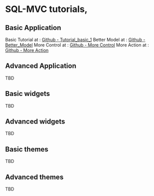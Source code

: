 # SQL-MVC tutorials,



## Basic Application
Basic Tutorial at : [Github - Tutorial_basic_1](https://github.com/quale-quest/sql-mvc/blob/master/doc/Tutorial_basic_1.md)
Better Model at : [Github - Better_Model](https://github.com/quale-quest/sql-mvc/blob/master/doc/Tutorial_Better_Model.md)
More Control at : [Github - More Control](https://github.com/quale-quest/sql-mvc/blob/master/doc/Tutorial_More_Control.md)
More Action at : [Github - More Action](https://github.com/quale-quest/sql-mvc/blob/master/doc/Tutorial_More_Action.md)

## Advanced  Application
TBD

## Basic widgets
TBD

## Advanced widgets
TBD


## Basic themes
TBD

## Advanced themes
TBD